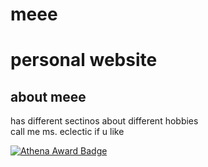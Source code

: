 # meee
<h1>personal website</h1>
<h2>about meee</h2>
<p>has different sectinos about different hobbies<br> call me ms. eclectic if u like</p>

[![Athena Award Badge](https://img.shields.io/endpoint?url=https%3A%2F%2Faward.athena.hackclub.com%2Fapi%2Fbadge)](https://award.athena.hackclub.com?utm_source=readme)
